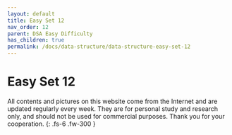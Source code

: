 ```yaml
---
layout: default
title: Easy Set 12
nav_order: 12
parent: DSA Easy Difficulty
has_children: true
permalink: /docs/data-structure/data-structure-easy-set-12
---
```


# Easy Set 12

All contents and pictures on this website come from the Internet and are updated regularly every week. They are for personal study and research only, and should not be used for commercial purposes. Thank you for your cooperation.
{: .fs-6 .fw-300 }

